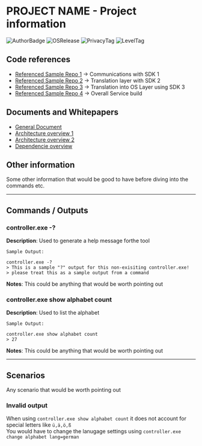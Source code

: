 # PROJECT NAME - Project information
![AuthorBadge][badge-author]
![OSRelease][badge-osrelease-22h2]
![PrivacyTag][badge-privacy-general]
![LevelTag][badge-level-400]

## Code references
* [Referenced Sample Repo 1](https://github.com) -> Communications with SDK 1
* [Referenced Sample Repo 2](https://github.com) -> Translation layer with SDK 2
* [Referenced Sample Repo 3](https://github.com) -> Translation into OS Layer using SDK 3
* [Referenced Sample Repo 4](https://github.com) -> Overall Service build

## Documents and Whitepapers
* [General Document](https://www.microsoft.com/en-us/microsoft-365/word)
* [Architecture overview 1](https://www.microsoft.com/en-us/microsoft-365/word)
* [Architecture overview 2](https://www.microsoft.com/en-us/microsoft-365/word)
* [Dependencie overview](https://www.microsoft.com/en-us/microsoft-365/word)

## Other information
Some other information that would be good to have before diving into the commands etc.

---
## Commands / Outputs

### controller.exe -?
**Description**: Used to generate a help message forthe tool
```
Sample Output:

controller.exe -?
> This is a sample "?" output for this non-exisiting controller.exe!
> please treat this as a sample output from a command
```
**Notes**: This could be anything that would be worth pointing out

### controller.exe show alphabet count
**Description**: Used to list the alphabet
```
Sample Output:

controller.exe show alphabet count
> 27
```
**Notes**: This could be anything that would be worth pointing out

---
## Scenarios
Any scenario that would be worth pointing out

### Invalid output
When using `controller.exe show alphabet count` it does not account for special letters like `ü,ä,ö,ß`  
You would have to change the lanugage settings using `controller.exe change alphabet lang=german`

<!-- ===========[PAGE END]=========== --->
<!-- 
====
Badge Assets 
====
-->

<!-- Author Badge -->
[badge-author]: https://img.shields.io/badge/Author-YOURNAMEHERE-brightgreen?style=flat-square&logo=microsoft

<!-- OS Release Tags -->
[badge-osrelease-22h2]: https://img.shields.io/badge/OS%20Release-22H2-brightgreen?style=flat-square&logo=microsoftazure


[badge-osrelease-21h2]: https://img.shields.io/badge/OS%20Release-21H2-yellow?style=flat-square&logo=microsoftazure


[badge-osrelease-21h1]: https://img.shields.io/badge/OS%20Release-21H1-red?style=flat-square&logo=microsoftazure


<!-- Privacy Tags -->
[badge-privacy-general]: https://img.shields.io/badge/Privacy%20Tag-General-brightgreen?style=flat-square

[badge-privacy-nda]: https://img.shields.io/badge/Privacy%20Tag-NDA%20Only-yellow?style=flat-square

[badge-privacy-internal]: https://img.shields.io/badge/Privacy%20Tag-Internal%20Only-red?style=flat-square

<!-- Level Tags -->
[badge-level-100]: https://img.shields.io/badge/Level-100%20Foundational-blue?style=flat-square

[badge-level-200]: https://img.shields.io/badge/Level-200%20Specialist-orange?style=flat-square

[badge-level-300]: https://img.shields.io/badge/Level-300%20Advanced-red?style=flat-square

[badge-level-400]: https://img.shields.io/badge/Level-400%20Expert-lightgrey?style=flat-square

<!-- Technology Tags -->
[technology-powershell]: https://img.shields.io/badge/PowerShell-gray?style=flat-square&logo=PowerShell
[technology-net]: https://img.shields.io/badge/.NET-gray?style=flat-square&logo=dotnet
[technology-json]: https://img.shields.io/badge/json-gray?style=flat-square&logo=json
[technology-javascript]: https://img.shields.io/badge/Javascript-gray?style=flat-square&logo=JavaScript


<!-- 
====
Images 
====
-->